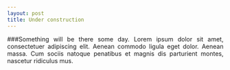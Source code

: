 ```yaml
---
layout: post
title: Under construction
---
```


<p align="justify">
###Something will be there some day. 
Lorem ipsum dolor sit amet, consectetuer adipiscing elit. Aenean commodo ligula eget dolor. Aenean massa. Cum sociis natoque penatibus et magnis dis parturient montes, nascetur ridiculus mus.
</p>

